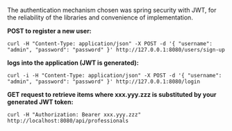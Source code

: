 The authentication mechanism chosen was spring security with JWT, for the reliability of the libraries and convenience of implementation.

**POST to register a new user:**

`curl -H "Content-Type: application/json" -X POST -d '{
     "username": "admin",
     "password": "password"
 }' http://127.0.0.1:8080/users/sign-up`                   
           
**logs into the application (JWT is generated):**

`curl -i -H "Content-Type: application/json" -X POST -d '{
     "username": "admin",
     "password": "password"
 }' http://127.0.0.1:8080/login`   
 
**GET request to retrieve items where xxx.yyy.zzz is substituted by your generated JWT token:**

`curl -H "Authorization: Bearer xxx.yyy.zzz" http://localhost:8080/api/professionals` 